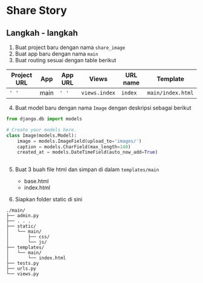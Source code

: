 # Share Story

## Langkah - langkah
1. Buat project baru dengan nama `share_image`
2. Buat app baru dengan nama `main`
2. Buat routing sesuai dengan table berikut

|Project URL|App|App URL|Views|URL name|Template|
|---|---|---|---|---|---|
|`' '` |main|`' '`|`views.index`|`index`|`main/index.html`|

4. Buat model baru dengan nama `Image` dengan deskripsi sebagai berikut

```python
from django.db import models

# Create your models here.
class Image(models.Model):
    image = models.ImageField(upload_to='images/')
    caption = models.CharField(max_length=140)
    created_at = models.DateTimeField(auto_now_add=True)
    
```

5. Buat 3 buah file html dan simpan di dalam `templates/main`
	- base.html
	- index.html

6. Siapkan folder static di sini
```treeview
./main/
├── admin.py
├── . . .
├── static/
│   └── main/
│       ├── css/
│       └── js/
├── templates/
│   └── main/
│       └── index.html
├── tests.py
├── urls.py
└── views.py
```